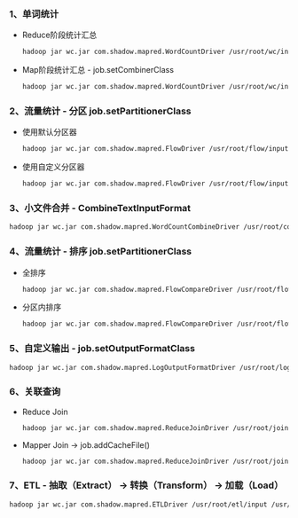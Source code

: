 ### 1、单词统计

- Reduce阶段统计汇总

  ```sh
  hadoop jar wc.jar com.shadow.mapred.WordCountDriver /usr/root/wc/input /usr/root/wc/output1 false
  ```

- Map阶段统计汇总 - job.setCombinerClass

  ```sh
  hadoop jar wc.jar com.shadow.mapred.WordCountDriver /usr/root/wc/input /usr/root/wc/output2 true
  ```

### 2、流量统计 - 分区 job.setPartitionerClass

- 使用默认分区器

  ```sh
  hadoop jar wc.jar com.shadow.mapred.FlowDriver /usr/root/flow/input1 /usr/root/flow/output1 false
  ```

- 使用自定义分区器

  ```sh
  hadoop jar wc.jar com.shadow.mapred.FlowDriver /usr/root/flow/input1 /usr/root/flow/output2 true
  ```

### 3、小文件合并 - CombineTextInputFormat

```sh
hadoop jar wc.jar com.shadow.mapred.WordCountCombineDriver /usr/root/comb/input /usr/root/comb/output1
```

### 4、流量统计 - 排序 job.setPartitionerClass

- 全排序

  ```sh
  hadoop jar wc.jar com.shadow.mapred.FlowCompareDriver /usr/root/flowsort/input1 /usr/root/flowsort/output1 false
  ```

- 分区内排序

  ```sh
  hadoop jar wc.jar com.shadow.mapred.FlowCompareDriver /usr/root/flowsort/input1 /usr/root/flowsort/output2 true
  ```

### 5、自定义输出 - job.setOutputFormatClass

```sh
hadoop jar wc.jar com.shadow.mapred.LogOutputFormatDriver /usr/root/log/input /usr/root/log/output
```

### 6、关联查询

- Reduce Join

  ```sh
  hadoop jar wc.jar com.shadow.mapred.ReduceJoinDriver /usr/root/join/input /usr/root/join/output1 false
  ```

- Mapper Join -> job.addCacheFile()

  ```sh
  hadoop jar wc.jar com.shadow.mapred.ReduceJoinDriver /usr/root/join/input/order.txt /usr/root/join/output2 true
  ```

### 7、ETL - 抽取（Extract） -> 转换（Transform） -> 加载（Load）

```sh
hadoop jar wc.jar com.shadow.mapred.ETLDriver /usr/root/etl/input /usr/root/etl/output
```







